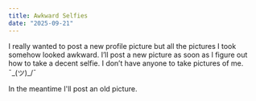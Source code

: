 ```yaml
---
title: Awkward Selfies
date: "2025-09-21"
---
```


I really wanted to post a new profile picture but all the pictures I took somehow looked awkward.  I’ll post a new picture as soon as I figure out how to take a decent selfie. I don’t have anyone to take pictures of me. ¯\_(ツ)_/¯

In the meantime I'll post an old picture. 

